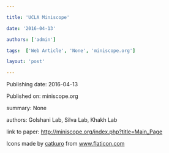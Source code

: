 ---
title: 'UCLA Miniscope'
date: '2016-04-13'
authors: ['admin']
tags:  ['Web Article', 'None', 'miniscope.org']
layout: 'post'
---
Publishing date: 2016-04-13

Published on: miniscope.org

summary: None

authors: Golshani Lab, Silva Lab, Khakh Lab

link to paper: http://miniscope.org/index.php?title=Main_Page

Icons made by <a href="https://www.flaticon.com/free-icon/bookshelves_3576884" title="catkuro">catkuro</a> from <a href="https://www.flaticon.com/" title="Flaticon"> www.flaticon.com</a>